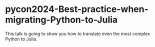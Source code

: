 # pycon2024-Best-practice-when-migrating-Python-to-Julia
This talk is going to show you how to translate even the most complex Python to Julia.

